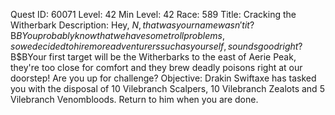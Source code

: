 Quest ID: 60071
Level: 42
Min Level: 42
Race: 589
Title: Cracking the Witherbark
Description: Hey, $N, that was your name wasn't it?$B$BYou probably know that we have some troll problems, so we decided to hire more adventurers such as yourself, sounds good right?$B$BYour first target will be the Witherbarks to the east of Aerie Peak, they're too close for comfort and they brew deadly poisons right at our doorstep! Are you up for challenge?
Objective: Drakin Swiftaxe has tasked you with the disposal of 10 Vilebranch Scalpers, 10 Vilebranch Zealots and 5 Vilebranch Venombloods. Return to him when you are done.
